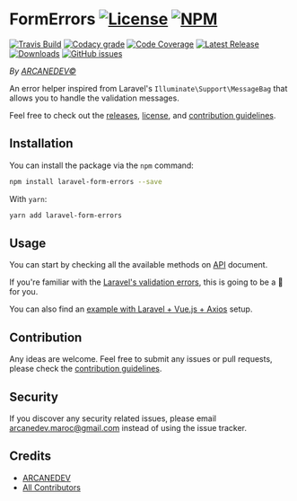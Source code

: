 # FormErrors [![License][badge_license]][link_license] [![NPM][badge_npm]][link_npm]

[![Travis Build][badge_build]][link_build]
[![Codacy grade][badge_grade]][link_grade]
[![Code Coverage][badge_coverage]][link_coverage]
[![Latest Release][badge_release]][link_npm]
[![Downloads][badge_downloads]][link_npm]
[![GitHub issues][badge_issues]][link_issues]

*By [ARCANEDEV&copy;](http://www.arcanedev.net/)*

An error helper inspired from Laravel's `Illuminate\Support\MessageBag` that allows you to handle the validation messages.

Feel free to check out the [releases][link_releases], [license][link_license], and [contribution guidelines][link_contributing].

## Installation

You can install the package via the `npm` command:

```bash
npm install laravel-form-errors --save
```

With `yarn`:

```bash
yarn add laravel-form-errors
```

## Usage

You can start by checking all the available methods on [API](https://github.com/ARCANESCRIPTS/FormErrors/blob/master/_docs/API.md) document.

If you're familiar with the [Laravel's validation errors](https://laravel.com/docs/5.4/validation#working-with-error-messages), this is going to be a 🍰 for you.

You can also find an [example with Laravel + Vue.js + Axios](https://github.com/ARCANESCRIPTS/FormErrors/blob/master/_docs/examples/with-laravel-vuejs-axios.md) setup.

## Contribution

Any ideas are welcome. Feel free to submit any issues or pull requests, please check the [contribution guidelines][link_contributing].

## Security

If you discover any security related issues, please email arcanedev.maroc@gmail.com instead of using the issue tracker.

## Credits

- [ARCANEDEV][link_author]
- [All Contributors][link_contributors]

[link_license]:      https://github.com/ARCANESCRIPTS/FormErrors/blob/master/LICENSE.md
[link_build]:        https://travis-ci.org/ARCANESCRIPTS/FormErrors
[link_grade]:        https://www.codacy.com/app/ARCANESCRIPTS/FormErrors
[link_coverage]:     https://www.codacy.com/app/ARCANESCRIPTS/FormErrors
[link_npm]:          https://www.npmjs.com/package/laravel-form-errors
[link_issues]:       https://github.com/ARCANESCRIPTS/FormErrors/issues
[link_author]:       https://github.com/arcanedev-maroc
[link_contributors]: https://github.com/ARCANESCRIPTS/FormErrors/graphs/contributors
[link_releases]:     https://github.com/ARCANESCRIPTS/FormErrors/releases
[link_contributing]: https://github.com/ARCANESCRIPTS/FormErrors/blob/master/CONTRIBUTING.md

[badge_license]:   https://img.shields.io/npm/l/laravel-form-errors.svg?style=flat-square
[badge_build]:     https://img.shields.io/travis/ARCANESCRIPTS/FormErrors/master.svg?style=flat-square
[badge_grade]:     https://img.shields.io/codacy/grade/1f8cfab7d8d149e3b3d4f278e34d8e7d.svg?style=flat-square
[badge_coverage]:  https://img.shields.io/codacy/coverage/1f8cfab7d8d149e3b3d4f278e34d8e7d/master.svg?style=flat-square
[badge_npm]:       https://img.shields.io/badge/npm-%E2%9C%93-brightgreen.svg?style=flat-square
[badge_release]:   https://img.shields.io/npm/v/laravel-form-errors.svg?style=flat-square
[badge_downloads]: https://img.shields.io/npm/dt/laravel-form-errors.svg?style=flat-square
[badge_issues]:    https://img.shields.io/github/issues/ARCANESCRIPTS/FormErrors.svg?style=flat-square
